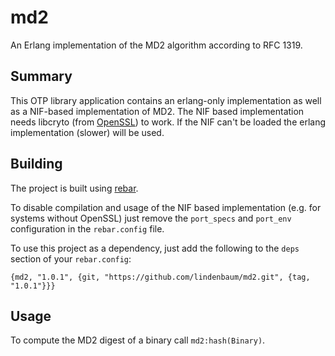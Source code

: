 md2
===

An Erlang implementation of the MD2 algorithm according to RFC 1319.

Summary
-------

This OTP library application contains an erlang-only implementation as
well as a NIF-based implementation of MD2. The NIF based implementation
needs libcryto (from [OpenSSL](http://www.openssl.org/)) to work. If
the NIF can't be loaded the erlang implementation (slower) will be used.

Building
--------

The project is built using [rebar](https://github.com/basho/rebar).

To disable compilation and usage of the NIF based implementation (e.g.
for systems without OpenSSL) just remove the `port_specs` and `port_env`
configuration in the `rebar.config` file.

To use this project as a dependency, just add the following to the `deps`
section of your `rebar.config`:

`{md2, "1.0.1", {git, "https://github.com/lindenbaum/md2.git", {tag, "1.0.1"}}}`

Usage
-----

To compute the MD2 digest of a binary call `md2:hash(Binary)`.
